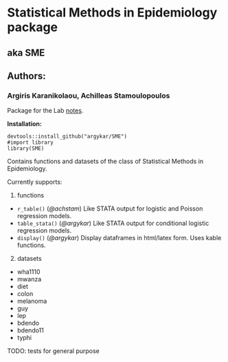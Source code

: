# Statistical Methods in Epidemiology package
## aka SME

## Authors: 
### Argiris Karanikolaou, Achilleas Stamoulopoulos

Package for the Lab [notes](https://github.com/argykar/Statistical-Methods-in-Epidemiology).

**Installation:**
```{r}
devtools::install_github("argykar/SME")
#import library
library(SME)
```

Contains functions and datasets of the class of Statistical Methods in Epidemiology.

Currently supports:
1. functions
 + `r_table()` (*@achstam*) Like STATA output for logistic and Poisson regression models.
 + `table_stata()` (*@argykar*) Like STATA output for conditional logistic regression models.
 + `display()` (*@argykar*) Display dataframes in html/latex form. Uses kable functions.
2. datasets
  + wha1110
  + mwanza
  + diet
  + colon
  + melanoma
  + guy 
  + lep
  + bdendo
  + bdendo11
  + typhi
  
  TODO: tests for general purpose
  
  
